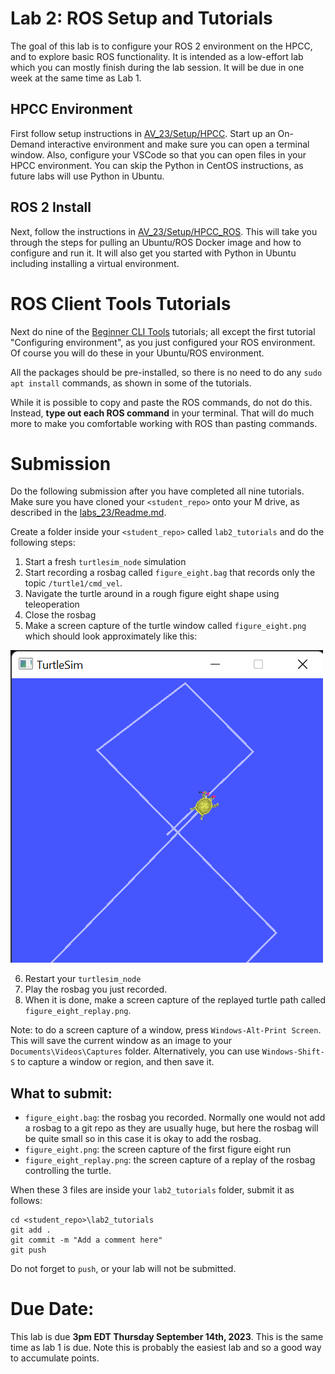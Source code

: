 # Lab 2: ROS Setup and Tutorials

The goal of this lab is to configure your ROS 2 environment on the HPCC, and to explore basic ROS functionality.  It is intended as a low-effort lab which you can mostly finish during the lab session.  It will be due in one week at the same time as Lab 1.  

## HPCC Environment

First follow setup instructions in [AV_23/Setup/HPCC](https://gitlab.msu.edu/av/av_23/-/blob/main/Setup/HPCC.md).  Start up an On-Demand interactive environment and make sure you can open a terminal window.  Also, configure your VSCode so that you can open files in your HPCC environment.  You can skip the Python in CentOS instructions, as future labs will use Python in Ubuntu.

## ROS 2 Install

Next, follow the instructions in [AV_23/Setup/HPCC_ROS](https://gitlab.msu.edu/av/av_23/-/blob/main/Setup/HPCC_ROS.md).  This will take you through the steps for pulling an Ubuntu/ROS Docker image and how to configure and run it.  It will also get you started with Python in Ubuntu including installing a virtual environment.


# ROS Client Tools Tutorials

Next do nine of the [Beginner CLI Tools](https://docs.ros.org/en/humble/Tutorials/Beginner-CLI-Tools.html) tutorials; all except the first tutorial "Configuring environment", as you just configured your ROS environment.  Of course you will do these in your Ubuntu/ROS environment.

All the packages should be pre-installed, so there is no need to do any `sudo apt install` commands, as shown in some of the tutorials.

While it is possible to copy and paste the ROS commands, do not do this.  Instead, **type out each ROS command** in your terminal.  That will do much more to make you comfortable working with ROS than pasting commands.  

# Submission

Do the following submission after you have completed all nine tutorials.  Make sure you have cloned your `<student_repo>` onto your M drive, as described in the [labs_23/Readme.md](https://gitlab.msu.edu/labs/labs_23/-/blob/main/README.md).

Create a folder inside your `<student_repo>` called `lab2_tutorials` and do the following steps: 
1. Start a fresh `turtlesim_node` simulation
2. Start recording a rosbag called `figure_eight.bag` that records only the topic `/turtle1/cmd_vel`. 
3. Navigate the turtle around in a rough figure eight shape using teleoperation 
4. Close the rosbag  
5. Make a screen capture of the turtle window called `figure_eight.png` which should look approximately like this:

![figure_eight](.Images/figure_eight.png)

6. Restart your `turtlesim_node` 
7. Play the rosbag you just recorded.  
8. When it is done, make a screen capture of the replayed turtle path called `figure_eight_replay.png`.

Note: to do a screen capture of a window, press `Windows-Alt-Print Screen`.  This will save the current window as an image to your `Documents\Videos\Captures` folder.  Alternatively, you can use `Windows-Shift-S` to capture a window or region, and then save it.

## What to submit:
- `figure_eight.bag`: the rosbag you recorded.  Normally one would not add a rosbag to a git repo as they are usually huge, but here the rosbag will be quite small so in this case it is okay to add the rosbag.
- `figure_eight.png`: the screen capture of the first figure eight run
- `figure_eight_replay.png`: the screen capture of a replay of the rosbag controlling the turtle.

When these 3 files are inside your `lab2_tutorials` folder, submit it as follows:
```
cd <student_repo>\lab2_tutorials
git add .
git commit -m "Add a comment here"
git push
```
Do not forget to `push`, or your lab will not be submitted.

# Due Date:

This lab is due **3pm EDT Thursday September 14th, 2023**.  This is the same time as lab 1 is due. Note this is probably the easiest lab and so a good way to accumulate points.
